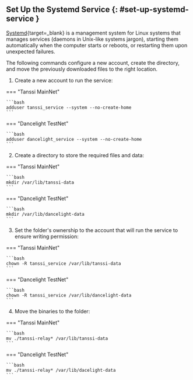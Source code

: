 ## Set Up the Systemd Service {: #set-up-systemd-service }

[Systemd](https://systemd.io){target=\_blank} is a management system for Linux systems that manages services (daemons in Unix-like systems jargon), starting them automatically when the computer starts or reboots, or restarting them upon unexpected failures.

The following commands configure a new account, create the directory, and move the previously downloaded files to the right location.

1. Create a new account to run the service:

=== "Tanssi MainNet"

    ```bash
    adduser tanssi_service --system --no-create-home
    ```

=== "Dancelight TestNet"
    
    ```bash
    adduser dancelight_service --system --no-create-home
    ```

2. Create a directory to store the required files and data:

=== "Tanssi MainNet"

    ```bash
    mkdir /var/lib/tanssi-data
    ```

=== "Dancelight TestNet"
    
    ```bash
    mkdir /var/lib/dancelight-data
    ```

3. Set the folder's ownership to the account that will run the service to ensure writing permission:

=== "Tanssi MainNet"

    ```bash
    chown -R tanssi_service /var/lib/tanssi-data
    ```

=== "Dancelight TestNet"
    
    ```bash
    chown -R tanssi_service /var/lib/dancelight-data
    ```

4. Move the binaries to the folder:

=== "Tanssi MainNet"

    ```bash
    mv ./tanssi-relay* /var/lib/tanssi-data
    ```

=== "Dancelight TestNet"
    
    ```bash
    mv ./tanssi-relay* /var/lib/dacelight-data
    ```